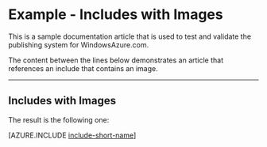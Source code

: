 ﻿<properties pageTitle="Documentation Example - Includes with Images" metaKeywords="" description="This is an example document" services="" documentationCenter="" title="Documentation Example - Includes with Images" solutions="" authors="" videoId="" scriptId="" />

# Example - Includes with Images #

This is a sample documentation article that is used to test and validate the publishing system for WindowsAzure.com.  

The content between the lines below demonstrates an article that references an include that contains an image.  


---
## Includes with Images ##

The result is the following one:

[AZURE.INCLUDE [include-short-name](../includes/example-include-images.md)]
